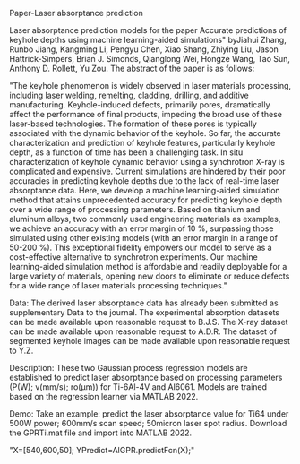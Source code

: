 Paper-Laser absorptance prediction

Laser absorptance prediction models for the paper Accurate predictions of keyhole depths using machine learning-aided simulations" byJiahui Zhang, Runbo Jiang, Kangming Li, Pengyu Chen, Xiao Shang, Zhiying Liu, Jason Hattrick-Simpers, Brian J. Simonds, Qianglong Wei, Hongze Wang, Tao Sun, Anthony D. Rollett, Yu Zou. The abstract of the paper is as follows:

"The keyhole phenomenon is widely observed in laser materials processing, including laser welding, remelting, cladding, drilling, and additive manufacturing. Keyhole-induced defects, primarily pores, dramatically affect the performance of final products, impeding the broad use of these laser-based technologies. The formation of these pores is typically associated with the dynamic behavior of the keyhole. So far, the accurate characterization and prediction of keyhole features, particularly keyhole depth, as a function of time has been a challenging task. In situ characterization of keyhole dynamic behavior using a synchrotron X-ray is complicated and expensive. Current simulations are hindered by their poor accuracies in predicting keyhole depths due to the lack of real-time laser absorptance data. Here, we develop a machine learning-aided simulation method that attains unprecedented accuracy for predicting keyhole depth over a wide range of processing parameters. Based on titanium and aluminum alloys, two commonly used engineering materials as examples, we achieve an accuracy with an error margin of 10 %, surpassing those simulated using other existing models (with an error margin in a range of 50-200 %). This exceptional fidelity empowers our model to serve as a cost-effective alternative to synchrotron experiments. Our machine learning-aided simulation method is affordable and readily deployable for a large variety of materials, opening new doors to eliminate or reduce defects for a wide range of laser materials processing techniques."

Data:
The derived laser absorptance data has already been submitted as supplementary Data to the journal. The experimental absorption datasets can be made available upon reasonable request to B.J.S. The X-ray dataset can be made available upon reasonable request to A.D.R. The dataset of segmented keyhole images can be made available upon reasonable request to Y.Z. 

Description:
These two Gaussian process regression models are established to predict laser absorptance based on processing parameters (P(W); v(mm/s); ro(μm)) for Ti-6Al-4V and Al6061. Models are trained based on the regression learner via MATLAB 2022.

Demo:
Take an example: predict the laser absorptance value for Ti64 under 500W power; 600mm/s scan speed; 50micron laser spot radius. Download the GPRTi.mat file and import into MATLAB 2022.

"X=[540,600,50];
YPredict=AlGPR.predictFcn(X);"
